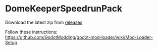 # DomeKeeperSpeedrunPack

Download the latest zip from [releases](https://github.com/Qubus0/DomeKeeperSpeedrunPack/releases)

Follow these instructions:  
https://github.com/GodotModding/godot-mod-loader/wiki/Mod-Loader-Setup
